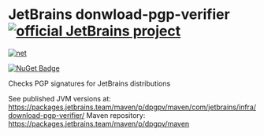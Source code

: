 # JetBrains donwload-pgp-verifier [![official JetBrains project](https://jb.gg/badges/official.svg)](https://confluence.jetbrains.com/display/ALL/JetBrains+on+GitHub)

[![net](https://github.com/JetBrains/download-pgp-verifier/actions/workflows/build-net.yml/badge.svg)](https://github.com/JetBrains/download-pgp-verifier/actions/workflows/build-net.yml)

[![NuGet Badge](https://buildstats.info/nuget/JetBrains.DownloadPgpVerifier)](https://www.nuget.org/packages/JetBrains.DownloadPgpVerifier)

Checks PGP signatures for JetBrains distributions

See published JVM versions at: https://packages.jetbrains.team/maven/p/dpgpv/maven/com/jetbrains/infra/download-pgp-verifier/
Maven repository: https://packages.jetbrains.team/maven/p/dpgpv/maven
